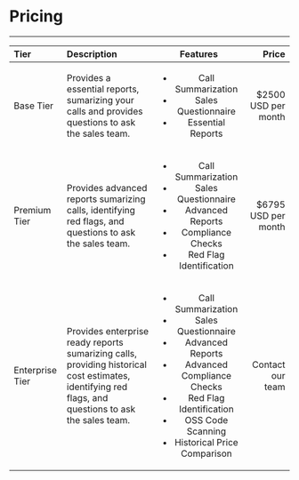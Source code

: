 # Pricing
---

| Tier | Description | Features | Price |
| :----------- | :----------- | :-----------: | -----------: |
| Base Tier | Provides a essential reports, sumarizing your calls and provides questions to ask the sales team. | <ul><li>Call Summarization</li><li>Sales Questionnaire</li><li>Essential Reports</li></ul> | $2500 USD per month |
| Premium Tier | Provides advanced reports sumarizing calls, identifying red flags, and questions to ask the sales team. | <ul><li>Call Summarization</li><li>Sales Questionnaire</li><li>Advanced Reports</li><li>Compliance Checks</li><li>Red Flag Identification</li></ul> | $6795 USD per month |
| Enterprise Tier | Provides enterprise ready reports sumarizing calls, providing historical cost estimates, identifying red flags, and questions to ask the sales team. | <ul><li>Call Summarization</li><li>Sales Questionnaire</li><li>Advanced Reports</li><li> Advanced Compliance Checks</li><li>Red Flag Identification</li><li>OSS Code Scanning</li><li>Historical Price Comparison</li></ul> | Contact our team |

